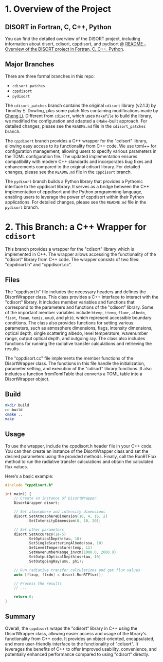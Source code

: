 # 1. Overview of the Project

## DISORT in Fortran, C, C++, Python

You can find the detailed overview of the DISORT project, including information about disort, cdisort, cppdisort, and pydisort @ [README - Overview of the DISORT project in Fortran, C, C++, Python](./README_DISORT.md).

## Major Branches

There are three formal branches in this repo: 
- `cdisort_patches`
- `cppdisort`
- `pydisort`

The `cdisort_patches` branch contains the original `cdisort` library (v2.1.3) by Timothy E. Dowling, plus some patch files containing modifications made by [Cheng Li](https://chengcli.io/). Different from `cdisort`, which uses `Makefile` to build the library, we modified the configuration and adapted a `CMake`-built approach. For detailed changes, please see the `README.md` file in the `cdisort_patches` branch.

The `cppdisort` branch provides a C++ wrapper for the "cdisort" library, allowing easy access to its functionality from C++ code. We use toml++ for configuration management, allowing users to specify various parameters in the TOML configuration file. The updated implementation ensures compatibility with modern C++ standards and incorporates bug fixes and enhancements compared to the original cdisort library. For detailed changes, please see the `README.md` file in the `cppdisort` branch.

The `pydisort` branch builds a Python library that provides a Pythonic interface to the cppdisort library. It serves as a bridge between the C++ implementation of cppdisort and the Python programming language, enabling users to leverage the power of cppdisort within their Python applications. For detailed changes, please see the `README.md` file in the `pydisort` branch.


# 2. This Branch: a C++ Wrapper for `cdisort`

This branch provides a wrapper for the "cdisort" library which is implemented in C++. The wrapper allows accessing the functionality of the "cdisort" library from C++ code. The wrapper consists of two files: "cppdisort.h" and "cppdisort.cc".

## Files

The "cppdisort.h" file includes the necessary headers and defines the DisortWrapper class. This class provides a C++ interface to interact with the "cdisort" library. It includes member variables and functions that correspond to the parameters and functions of the "cdisort" library. Some of the important member variables include `btemp`, `ttemp`, `fluor`, `albedo`, `fisot`, `fbeam`, `temis`, `umu0`, and `phi0`, which represent accessible boundary conditions. The class also provides functions for setting various parameters, such as atmosphere dimensions, flags, intensity dimensions, optical depth, single scattering albedo, level temperature, wavenumber range, output optical depth, and outgoing ray. The class also includes functions for running the radiative transfer calculations and retrieving the results.

The "cppdisort.cc" file implements the member functions of the DisortWrapper class. The functions in this file handle the initialization, parameter setting, and execution of the "cdisort" library functions. It also includes a function fromTomlTable that converts a TOML table into a DisortWrapper object.

## Build

```bash
mkdir build
cd build
cmake ..
make
```

## Usage

To use the wrapper, include the cppdisort.h header file in your C++ code. You can then create an instance of the DisortWrapper class and set the desired parameters using the provided methods. Finally, call the RunRTFlux method to run the radiative transfer calculations and obtain the calculated flux values.

Here's a basic example:

```c++
#include "cppdisort.h"

int main() {
    // Create an instance of DisortWrapper
    DisortWrapper disort;

    // Set atmosphere and intensity dimensions
    disort.SetAtmosphereDimension(10, 4, 16, 2)
          .SetIntensityDimension(8, 10, 20);

    // Set other parameters
    disort.SetAccuracy(1e-5)
          .SetOpticalDepth(tau, 10)
          .SetSingleScatteringAlbedo(ssa, 10)
          .SetLevelTemperature(temp, 11)
          .SetWavenumberRange_invcm(1000.0, 2000.0)
          .SetOutputOpticalDepth(usrtau, 10)
          .SetOutgoingRay(umu, phi);

    // Run radiative transfer calculations and get flux values
    auto [flxup, flxdn] = disort.RunRTFlux();

    // Process the results
    // ...

    return 0;
}
```

## Summary

Overall, the `cppdisort` wraps the "cdisort" library in C++ using the DisortWrapper class, allowing easier access and usage of the library's functionality from C++ code.  It provides an object-oriented, encapsulated, and more user-friendly interface to the functionality of "cdisort". It leverages the benefits of C++ to offer improved usability, convenience, and potentially enhanced performance compared to using "cdisort" directly.
